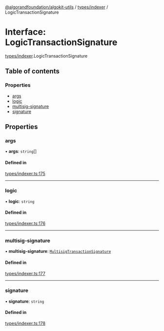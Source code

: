 [@algorandfoundation/algokit-utils](../README.md) / [types/indexer](../modules/types_indexer.md) / LogicTransactionSignature

# Interface: LogicTransactionSignature

[types/indexer](../modules/types_indexer.md).LogicTransactionSignature

## Table of contents

### Properties

- [args](types_indexer.LogicTransactionSignature.md#args)
- [logic](types_indexer.LogicTransactionSignature.md#logic)
- [multisig-signature](types_indexer.LogicTransactionSignature.md#multisig-signature)
- [signature](types_indexer.LogicTransactionSignature.md#signature)

## Properties

### args

• **args**: `string`[]

#### Defined in

[types/indexer.ts:175](https://github.com/algorandfoundation/algokit-utils-ts/blob/main/src/types/indexer.ts#L175)

___

### logic

• **logic**: `string`

#### Defined in

[types/indexer.ts:176](https://github.com/algorandfoundation/algokit-utils-ts/blob/main/src/types/indexer.ts#L176)

___

### multisig-signature

• **multisig-signature**: [`MultisigTransactionSignature`](types_indexer.MultisigTransactionSignature.md)

#### Defined in

[types/indexer.ts:177](https://github.com/algorandfoundation/algokit-utils-ts/blob/main/src/types/indexer.ts#L177)

___

### signature

• **signature**: `string`

#### Defined in

[types/indexer.ts:178](https://github.com/algorandfoundation/algokit-utils-ts/blob/main/src/types/indexer.ts#L178)
